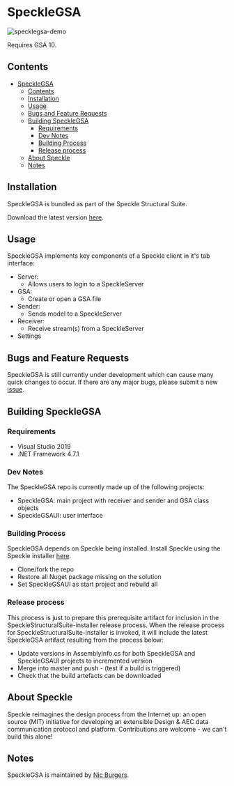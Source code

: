 # SpeckleGSA
![specklegsa-demo](https://github.com/SpeckleGSA/raw/master/readme/demo.gif)

Requires GSA 10.

## Contents

- [SpeckleGSA](#specklegsa)
  - [Contents](#contents)
  - [Installation](#installation)
  - [Usage](#usage)
  - [Bugs and Feature Requests](#bugs-and-feature-requests)
  - [Building SpeckleGSA](#building-specklegsa)
    - [Requirements](#requirements)
    - [Dev Notes](#dev-notes)
    - [Building Process](#building-process)
    - [Release process](#release-process)
  - [About Speckle](#about-speckle)
  - [Notes](#notes)

## Installation

SpeckleGSA is bundled as part of the Speckle Structural Suite. 


Download the latest version [here](https://gitlab.arup.com/speckle/specklestructuralsuite-installer/releases).

## Usage
SpeckleGSA implements key components of a Speckle client in it's tab interface:
- Server:
    - Allows users to login to a SpeckleServer
- GSA:
    - Create or open a GSA file
- Sender:
    - Sends model to a SpeckleServer
- Receiver:
    - Receive stream(s) from a SpeckleServer
- Settings

## Bugs and Feature Requests

SpeckleGSA is still currently under development which can cause many quick changes to occur. If there are any major bugs, please submit a new [issue](https://github.com/arup-group/speckleGSA/issues).

## Building SpeckleGSA

### Requirements

- Visual Studio 2019
- .NET Framework 4.7.1

### Dev Notes

The SpeckleGSA repo is currently made up of the following projects:
- SpeckleGSA: main project with receiver and sender and GSA class objects
- SpeckleGSAUI: user interface

### Building Process

SpeckleGSA depends on Speckle being installed. Install Speckle using the Speckle installer [here](https://speckle.works/builds/).

- Clone/fork the repo
- Restore all Nuget package missing on the solution
- Set SpeckleGSAUI as start project and rebuild all

### Release process

This process is just to prepare this prerequisite artifact for inclusion in the SpeckleStructuralSuite-installer release process.  When the release process for SpeckleStructuralSuite-installer is invoked, it will include the latest SpeckleGSA artifact resulting from the process below:

- Update versions in AssemblyInfo.cs for both SpeckleGSA and SpeckleGSAUI projects to incremented version
- Merge into master and push - (test if a build is triggered)
- Check that the build artefacts can be downloaded

## About Speckle

Speckle reimagines the design process from the Internet up: an open source (MIT) initiative for developing an extensible Design & AEC data communication protocol and platform. Contributions are welcome - we can't build this alone!

## Notes

SpeckleGSA is maintained by [Nic Burgers](https://gitlab.arup.com/Nic.Burgers).
